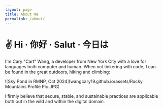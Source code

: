 ```yaml
---
layout: page
title: About Me
permalink: /about/
---
```


# ✌️ Hi · 你好 · Salut · 今日は
I'm Cary "Cart" Wang, a developer from New York City with a love for languages both computer and human.  When not tinkering with code, I can be found in the great outdoors, hiking and climbing:

![Sky Pond in RMNP, Oct 2024](wangcary19.github.io/assets/Rocky Mountains Profile Pic.JPG)

I firmly believe that secure, stable, and sustainable practices are applicable both out in the wild and within the digital domain.